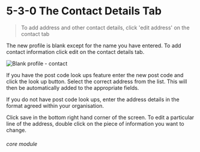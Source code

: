 # 5-3-0 The Contact Details Tab

> To add address and other contact details, click 'edit address' on the contact tab

The new profile is blank except for the name you have entered. To add contact information click edit on the contact details tab. 

![Blank profile - contact](46a.png)

If you have the post code look ups feature enter the new post code and click the look up button. Select the correct address from the list. This will then be automatically added to the appropriate fields. 

If you do not have post code look ups, enter the address details in the format agreed within your organisation.

Click save in the bottom right hand corner of the screen. To edit a particular line of the address, double click on the piece of information you want to change. 


###### core module

